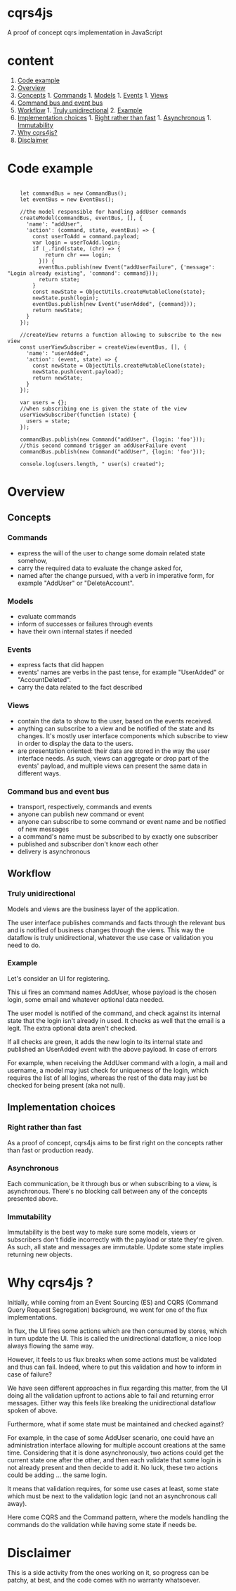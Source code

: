 # cqrs4js

A proof of concept cqrs implementation in JavaScript

# content
1. [Code example](#example)
1. [Overview](#overview)
  1. [Concepts](#concepts)
    1. [Commands](#commands)
    1. [Models](#models)
    1. [Events](#events)
    1. [Views](#views)
  1. [Command bus and event bus](#bus)
  1. [Workflow](#workflow)
    1. [Truly unidirectional](#unidirectional)
    2. [Example](#workflow-example)
  2. [Implementation choices](#impl-choices)
    1. [Right rather than fast](#right)
    1. [Asynchronous](#asynchronous)
    1. [Immutability](#immutability)
1. [Why cqrs4js?](#why)
1. [Disclaimer](#disclaimer)
 
# <a name="example"></a>Code example
<pre><code>
    let commandBus = new CommandBus();
    let eventBus = new EventBus();

    //the model responsible for handling addUser commands
    createModel(commandBus, eventBus, [], {
      'name': "addUser",
      'action': (command, state, eventBus) => {
        const userToAdd = command.payload;
        var login = userToAdd.login;
        if (_.find(state, (chr) => {
            return chr === login;
          })) {
          eventBus.publish(new Event("addUserFailure", {'message': "Login already existing", 'command': command}));
          return state;
        }
        const newState = ObjectUtils.createMutableClone(state);
        newState.push(login);
        eventBus.publish(new Event("userAdded", {command}));
        return newState;
      }
    });

    //createView returns a function allowing to subscribe to the new view
    const userViewSubscriber = createView(eventBus, [], {
      'name': "userAdded",
      'action': (event, state) => {
        const newState = ObjectUtils.createMutableClone(state);
        newState.push(event.payload);
        return newState;
      }
    });

    var users = {};
    //when subscribing one is given the state of the view
    userViewSubscriber(function (state) {
      users = state;
    });

    commandBus.publish(new Command("addUser", {login: 'foo'}));
    //this second command trigger an addUserFailure event
    commandBus.publish(new Command("addUser", {login: 'foo'}));

    console.log(users.length, " user(s) created");
</code></pre>

# <a name="overview"></a>Overview

## <a name="concepts"></a>Concepts

### <a name="commands"></a>Commands

- express the will of the user to change some domain related state somehow,
- carry the required data to evaluate the change asked for,
- named after the change pursued, with a verb in imperative form, for example "AddUser" or "DeleteAccount".

### <a name="models"></a>Models

- evaluate commands
- inform of successes or failures through events
- have their own internal states if needed

### <a name="events"></a>Events

- express facts that did happen
- events' names are verbs in the past tense, for example "UserAdded" or "AccountDeleted".
- carry the data related to the fact described

### <a name="views"></a>Views

- contain the data to show to the user, based on the events received.
- anything can subscribe to a view and be notified of the state and its changes. It's mostly user interface components which subscribe to view in order to display the data to the users.
- are presentation oriented: their data are stored in the way the user interface needs. As such, views can aggregate or drop part of the events' payload, and multiple views can present the same data in different ways.

### <a name="bus"></a>Command bus and event bus

- transport, respectively, commands and events
- anyone can publish new command or event
- anyone can subscribe to some command or event name and be notified of new messages
- a command's name must be subscribed to by exactly one subscriber
- published and subscriber don't know each other
- delivery is asynchronous

## <a name="workflow"></a>Workflow

### <a name="unidirectional"></a>Truly unidirectional

Models and views are the business layer of the application.

The user interface publishes commands and facts through the relevant bus and is notified of business changes through the views. This way the dataflow is truly unidirectional, whatever the use case or validation you need to do.

### <a name="workflow-example"></a>Example

Let's consider an UI for registering.

This ui fires an command names AddUser, whose payload is the chosen login, some email and whatever optional data needed.

The user model is notified of the command, and check against its internal state that the login isn't already in used.
It checks as well that the email is a legit. The extra optional data aren't checked.

If all checks are green, it adds the new login to its internal state and published an UserAdded event with the above payload.
In case of errors

For example, when receiving the AddUser command with a login, a mail and username, a model may just check for uniqueness of the login, which requires the list of all logins, whereas the rest of the data may just be checked for being present (aka not null).

## <a name="impl-choices"></a>Implementation choices

### <a name="right"></a>Right rather than fast

As a proof of concept, cqrs4js aims to be first right on the concepts rather than fast or production ready.

### <a name="asynchronous"></a>Asynchronous

Each communication, be it through bus or when subscribing to a view, is asynchronous. There's no blocking call between any of the concepts presented above.

### <a name="immutability"></a>Immutability

Immutability is the best way to make sure some models, views or subscribers don't fiddle incorrectly with the payload or state they're given. As such, all state and messages are immutable. Update some state implies returning new objects.

# <a name="why"></a>Why cqrs4js ?

Initially, while coming from an Event Sourcing (ES) and CQRS (Command Query Request Segregation) background, we went for one of the flux implementations.

In flux, the UI fires some actions which are then consumed by stores, which in turn update the UI. This is called the unidirectional dataflow, a nice loop always flowing the same way.

However, it feels to us flux breaks when some actions must be validated and thus can fail. Indeed, where to put this validation and how to inform in case of failure?

We have seen different approaches in flux regarding this matter, from the UI doing all the validation upfront to actions able to fail and returning error messages. Either way this feels like breaking the unidirectional dataflow spoken of above.

Furthermore, what if some state must be maintained and checked against?

For example, in the case of some AddUser scenario, one could have an administration interface allowing for multiple account creations at the same time. Considering that it is done asynchronously, two actions could get the current state one after the other, and then each validate that some login is not already present and then decide to add it. No luck, these two actions could be adding ... the same login.

It means that validation requires, for some use cases at least, some state which must be next to the validation logic (and not an asynchronous call away).

Here come CQRS and the Command pattern, where the models handling the commands do the validation while having some state if needs be.

# <a name="disclaimer"></a>Disclaimer

This is a side activity from the ones working on it, so progress can be patchy, at best, and the code comes with no warranty whatsoever.


